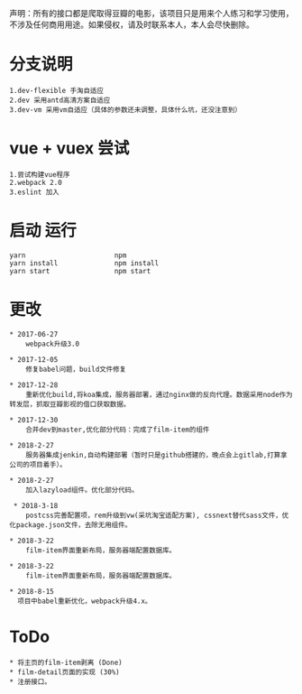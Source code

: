 声明：所有的接口都是爬取得豆瓣的电影，该项目只是用来个人练习和学习使用，不涉及任何商用用途。如果侵权，请及时联系本人，本人会尽快删除。

# 分支说明
    1.dev-flexible 手淘自适应
    2.dev 采用antd高清方案自适应
    3.dev-vm 采用vm自适应（具体的参数还未调整，具体什么坑，还没注意到）

# vue + vuex 尝试
    1.尝试构建vue程序
    2.webpack 2.0
    3.eslint 加入


# 启动 运行

    yarn                      npm
    yarn install              npm install
    yarn start                npm start        


# 更改

    * 2017-06-27
        webpack升级3.0

    * 2017-12-05
        修复babel问题，build文件修复

    * 2017-12-28
        重新优化build,将koa集成，服务器部署，通过nginx做的反向代理。数据采用node作为转发层，抓取豆瓣影视的借口获取数据。

    * 2017-12-30
        合并dev到master,优化部分代码：完成了film-item的组件

    * 2018-2-27
        服务器集成jenkin,自动构建部署（暂时只是github搭建的，晚点会上gitlab,打算拿公司的项目着手）。

    * 2018-2-27
        加入lazyload组件。优化部分代码。

     * 2018-3-18
        postcss完善配置项，rem升级到vw(采坑淘宝适配方案), cssnext替代sass文件，优化package.json文件，去除无用组件。

    * 2018-3-22
        film-item界面重新布局，服务器端配置数据库。

    * 2018-3-22
        film-item界面重新布局，服务器端配置数据库。

    * 2018-8-15
      项目中babel重新优化，webpack升级4.x。

# ToDo
    * 将主页的film-item剥离 (Done)
    * film-detail页面的实现 (30%)
    * 注册接口。
